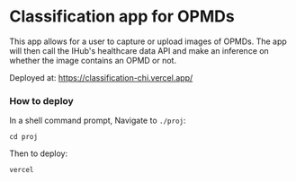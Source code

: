 # Classification app for OPMDs

This app allows for a user to capture or upload images of OPMDs. The app will then call the IHub's healthcare data API and make an inference on whether the image contains an OPMD or not.

 

Deployed at: https://classification-chi.vercel.app/

### How to deploy

In a shell command prompt, Navigate to `./proj`:

```
cd proj
```

Then to deploy:

```
vercel
```

